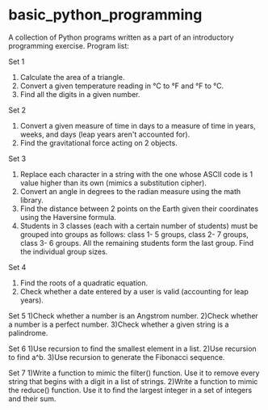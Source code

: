 # basic_python_programming
A collection of Python programs written as a part of an introductory programming exercise.
Program list:

Set 1
1) Calculate the area of a triangle.
2) Convert a given temperature reading in °C to °F and °F to °C.
3) Find all the digits in a given number.

Set 2
1) Convert a given measure of time in days to a measure of time in years, weeks, and days (leap years aren't accounted for).
2) Find the gravitational force acting on 2 objects.

Set 3
1) Replace each character in a string with the one whose ASCII code is 1 value higher than its own (mimics a substitution cipher).
2) Convert an angle in degrees to the radian measure using the math library.
3) Find the distance between 2 points on the Earth given their coordinates using the Haversine formula.
4) Students in 3 classes (each with a certain number of students) must be grouped into groups as follows: class 1- 5 groups, class 2- 7 groups, class 3- 6 groups. All the remaining students form the last group. Find the individual group sizes.

Set 4
1) Find the roots of a quadratic equation.
2) Check whether a date entered by a user is valid (accounting for leap years).

Set 5
1)Check whether a number is an Angstrom number.
2)Check whether a number is a perfect number.
3)Check whether a given string is a palindrome.

Set 6
1)Use recursion to find the smallest element in a list.
2)Use recursion to find a^b.
3)Use recursion to generate the Fibonacci sequence.

Set 7
1)Write a function to mimic the filter() function. Use it to remove every string that begins with a digit in a list of strings.
2)Write a function to mimic the reduce() function. Use it to find the largest integer in a set of integers and their sum.
